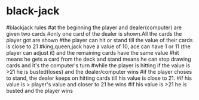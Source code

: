 # black-jack
#blackjack rules
#at the beginning the player and dealer(computer) are  given two cards
#only one card of the dealer is shown.All the cards the player got are shown
#the player can hit or stand till the value of their cards is close to 21
#king,queen,jack have a value of 10, ace can have 1 or 11 (the player can adjust it) and the remaining cards have the same value
#hit means he gets a card from the deck and stand means he can stop drawing cards and it's the computer's turn
#while the player is hitting if the value is >21 he is busted(loses) and the dealer/computer wins
#if the player choses to stand, the dealer keeps on hitting cards till his value is close to 21.
#if his value is > player's value and closer to 21 he wins
#if his value is >21 he is busted and the player wins
